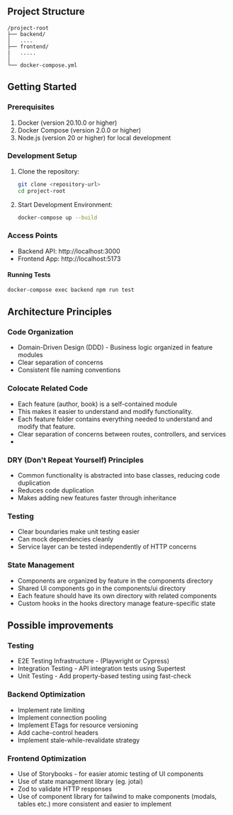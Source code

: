 ## Project Structure

```
/project-root
├── backend/
│   ....
├── frontend/
|   .....
│
└── docker-compose.yml
```

## Getting Started

### Prerequisites

1. Docker (version 20.10.0 or higher)
2. Docker Compose (version 2.0.0 or higher)
3. Node.js (version 20 or higher) for local development

### Development Setup

1. Clone the repository:
   ```bash
   git clone <repository-url>
   cd project-root
   ```

2. Start Development Environment:
   ```bash
   docker-compose up --build
   ```

### Access Points
- Backend API: http://localhost:3000
- Frontend App: http://localhost:5173

#### Running Tests
```bash
docker-compose exec backend npm run test
```

## Architecture Principles

### Code Organization
- Domain-Driven Design (DDD) -  Business logic organized in feature modules
- Clear separation of concerns
- Consistent file naming conventions

### Colocate Related Code
- Each feature (author, book) is a self-contained module
- This makes it easier to understand and modify functionality.
- Each feature folder contains everything needed to understand and modify that feature.
- Clear separation of concerns between routes, controllers, and services
-
### DRY (Don't Repeat Yourself) Principles
- Common functionality is abstracted into base classes, reducing code duplication
- Reduces code duplication
- Makes adding new features faster through inheritance

### Testing
- Clear boundaries make unit testing easier
- Can mock dependencies cleanly
- Service layer can be tested independently of HTTP concerns

### State Management
- Components are organized by feature in the components directory
- Shared UI components go in the components/ui directory
- Each feature should have its own directory with related components
- Custom hooks in the hooks directory manage feature-specific state

## Possible improvements

### Testing
- E2E Testing Infrastructure - (Playwright or Cypress)
- Integration Testing - API integration tests using Supertest
- Unit Testing - Add property-based testing using fast-check

### Backend Optimization
- Implement rate limiting
- Implement connection pooling
- Implement ETags for resource versioning
- Add cache-control headers
- Implement stale-while-revalidate strategy

### Frontend Optimization
- Use of Storybooks - for easier atomic testing of UI components
- Use of state management library (eg. jotai)
- Zod to validate HTTP responses
- Use of component library for tailwind to make components (modals, tables etc.) more consistent and easier to implement